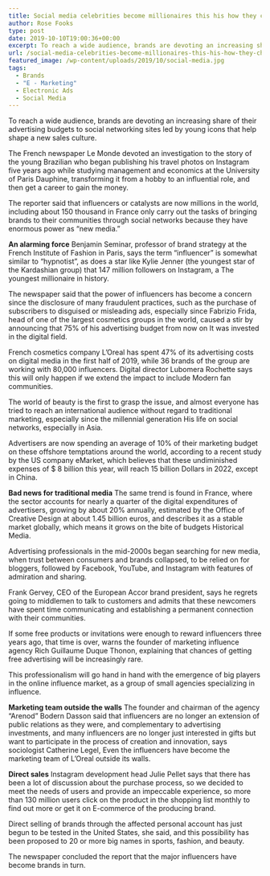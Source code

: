 ```yaml
---
title: Social media celebrities become millionaires this his how they changed marketing landscape
author: Rose Fooks
type: post
date: 2019-10-10T19:00:36+00:00
excerpt: To reach a wide audience, brands are devoting an increasing share of their advertising budgets to social networking sites led by young icons that help shape a new sales culture.
url: /social-media-celebrities-become-millionaires-this-his-how-they-changed-marketing-landscape/
featured_image: /wp-content/uploads/2019/10/social-media.jpg
tags:
  - Brands
  - "E - Marketing"
  - Electronic Ads
  - Social Media
---
```


  To reach a wide audience, brands are devoting an increasing share of their advertising budgets to social networking sites led by young icons that help shape a new sales culture.



  The French newspaper Le Monde devoted an investigation to the story of the young Brazilian who began publishing his travel photos on Instagram five years ago while studying management and economics at the University of Paris Dauphine, transforming it from a hobby to an influential role, and then get a career to gain the money.



  The reporter said that influencers or catalysts are now millions in the world, including about 150 thousand in France only carry out the tasks of bringing brands to their communities through social networks because they have enormous power as &#8220;new media.&#8221;



  **An alarming force** Benjamin Seminar, professor of brand strategy at the French Institute of Fashion in Paris, says the term &#8220;influencer&#8221; is somewhat similar to &#8220;hypnotist&#8221;, as does a star like Kylie Jenner (the youngest star of the Kardashian group) that 147 million followers on Instagram, a The youngest millionaire in history.



  The newspaper said that the power of influencers has become a concern since the disclosure of many fraudulent practices, such as the purchase of subscribers to disguised or misleading ads, especially since Fabrizio Frida, head of one of the largest cosmetics groups in the world, caused a stir by announcing that 75% of his advertising budget from now on It was invested in the digital field.



  French cosmetics company L&#8217;Oreal has spent 47% of its advertising costs on digital media in the first half of 2019, while 36 brands of the group are working with 80,000 influencers. Digital director Lubomera Rochette says this will only happen if we extend the impact to include Modern fan communities.



  The world of beauty is the first to grasp the issue, and almost everyone has tried to reach an international audience without regard to traditional marketing, especially since the millennial generation His life on social networks, especially in Asia.



  Advertisers are now spending an average of 10% of their marketing budget on these offshore temptations around the world, according to a recent study by the US company eMarket, which believes that these undiminished expenses of $ 8 billion this year, will reach 15 billion Dollars in 2022, except in China.



  **Bad news for traditional media** The same trend is found in France, where the sector accounts for nearly a quarter of the digital expenditures of advertisers, growing by about 20% annually, estimated by the Office of Creative Design at about 1.45 billion euros, and describes it as a stable market globally, which means it grows on the bite of budgets Historical Media.



  Advertising professionals in the mid-2000s began searching for new media, when trust between consumers and brands collapsed, to be relied on for bloggers, followed by Facebook, YouTube, and Instagram with features of admiration and sharing.



  Frank Gervey, CEO of the European Accor brand president, says he regrets going to middlemen to talk to customers and admits that these newcomers have spent time communicating and establishing a permanent connection with their communities.



  If some free products or invitations were enough to reward influencers three years ago, that time is over, warns the founder of marketing influence agency Rich Guillaume Duque Thonon, explaining that chances of getting free advertising will be increasingly rare.



  This professionalism will go hand in hand with the emergence of big players in the online influence market, as a group of small agencies specializing in influence.



  **Marketing team outside the walls** The founder and chairman of the agency &#8220;Arenod&#8221; Bodern Dasson said that influencers are no longer an extension of public relations as they were, and complementary to advertising investments, and many influencers are no longer just interested in gifts but want to participate in the process of creation and innovation, says sociologist Catherine Legel, Even the influencers have become the marketing team of L&#8217;Oreal outside its walls.



  **Direct sales** Instagram development head Julie Pellet says that there has been a lot of discussion about the purchase process, so we decided to meet the needs of users and provide an impeccable experience, so more than 130 million users click on the product in the shopping list monthly to find out more or get it on E-commerce of the producing brand.



  Direct selling of brands through the affected personal account has just begun to be tested in the United States, she said, and this possibility has been proposed to 20 or more big names in sports, fashion, and beauty.



  The newspaper concluded the report that the major influencers have become brands in turn.


